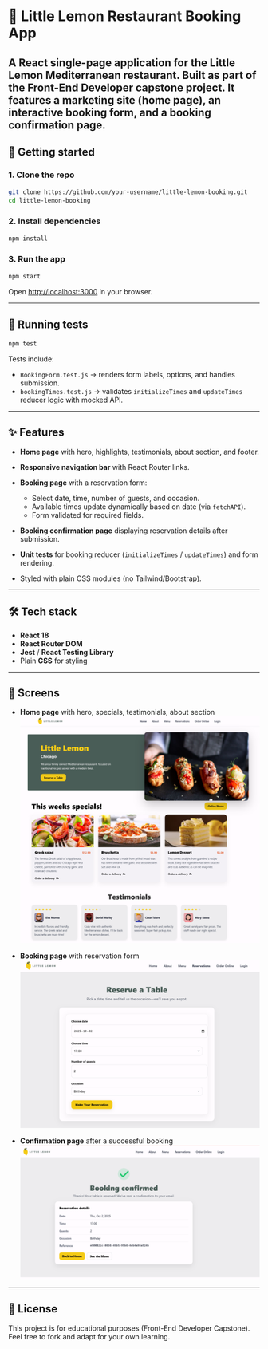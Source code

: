 # 🍋 Little Lemon Restaurant Booking App

A React single-page application for the **Little Lemon** Mediterranean restaurant.
Built as part of the Front-End Developer capstone project. It features a marketing site (home page), an interactive booking form, and a booking confirmation page.
---

## 🚀 Getting started

### 1. Clone the repo

```bash
git clone https://github.com/your-username/little-lemon-booking.git
cd little-lemon-booking
```

### 2. Install dependencies

```bash
npm install
```
### 3. Run the app

```bash
npm start
```

Open [http://localhost:3000](http://localhost:3000) in your browser.

---

## 🧪 Running tests

```bash
npm test
```

Tests include:

* `BookingForm.test.js` → renders form labels, options, and handles submission.
* `bookingTimes.test.js` → validates `initializeTimes` and `updateTimes` reducer logic with mocked API.

---



## ✨ Features

* **Home page** with hero, highlights, testimonials, about section, and footer.
* **Responsive navigation bar** with React Router links.
* **Booking page** with a reservation form:

  * Select date, time, number of guests, and occasion.
  * Available times update dynamically based on date (via `fetchAPI`).
  * Form validated for required fields.
* **Booking confirmation page** displaying reservation details after submission.
* **Unit tests** for booking reducer (`initializeTimes` / `updateTimes`) and form rendering.
* Styled with plain CSS modules (no Tailwind/Bootstrap).

---

## 🛠️ Tech stack

* **React 18**
* **React Router DOM**
* **Jest** / **React Testing Library** 
* Plain **CSS** for styling

---

## 📸 Screens

* **Home page** with hero, specials, testimonials, about section
![alt text](homepage.png)

* **Booking page** with reservation form
![alt text](reservation.png)

* **Confirmation page** after a successful booking
![alt text](confirmation.png)
---

## 📜 License

This project is for educational purposes (Front-End Developer Capstone).
Feel free to fork and adapt for your own learning.


